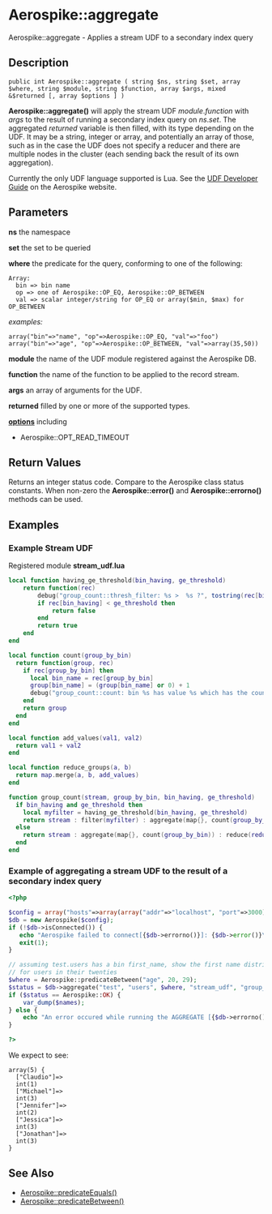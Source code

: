 
# Aerospike::aggregate

Aerospike::aggregate - Applies a stream UDF to a secondary index query

## Description

```
public int Aerospike::aggregate ( string $ns, string $set, array $where, string $module, string $function, array $args, mixed &$returned [, array $options ] )
```

**Aerospike::aggregate()** will apply the stream UDF *module*.*function* with
*args* to the result of running a secondary index query on *ns*.*set*.
The aggregated *returned* variable is then filled, with its type depending on the UDF.
It may be a string, integer or array, and potentially an array of
those, such as in the case the UDF does not specify a reducer and there are
multiple nodes in the cluster (each sending back the result of its own
aggregation).

Currently the only UDF language supported is Lua.  See the
[UDF Developer Guide](http://www.aerospike.com/docs/udf/udf_guide.html) on the Aerospike website.

## Parameters

**ns** the namespace

**set** the set to be queried

**where** the predicate for the query, conforming to one of the following:
```
Array:
  bin => bin name
  op => one of Aerospike::OP_EQ, Aerospike::OP_BETWEEN
  val => scalar integer/string for OP_EQ or array($min, $max) for OP_BETWEEN
```
*examples:*
```
array("bin"=>"name", "op"=>Aerospike::OP_EQ, "val"=>"foo")
array("bin"=>"age", "op"=>Aerospike::OP_BETWEEN, "val"=>array(35,50))
```

**module** the name of the UDF module registered against the Aerospike DB.

**function** the name of the function to be applied to the record stream.

**args** an array of arguments for the UDF.

**returned** filled by one or more of the supported types.

**[options](aerospike.md)** including
- Aerospike::OPT_READ_TIMEOUT

## Return Values

Returns an integer status code.  Compare to the Aerospike class status
constants.  When non-zero the **Aerospike::error()** and
**Aerospike::errorno()** methods can be used.

## Examples

### Example Stream UDF

Registered module **stream_udf.lua**
```lua
local function having_ge_threshold(bin_having, ge_threshold)
    return function(rec)
        debug("group_count::thresh_filter: %s >  %s ?", tostring(rec[bin_having]), tostring(ge_threshold))
        if rec[bin_having] < ge_threshold then
            return false
        end
        return true
    end
end

local function count(group_by_bin)
  return function(group, rec)
    if rec[group_by_bin] then
      local bin_name = rec[group_by_bin]
      group[bin_name] = (group[bin_name] or 0) + 1
      debug("group_count::count: bin %s has value %s which has the count of %s", tostring(bin_name), tostring(group[bin_name]))
    end
    return group
  end
end

local function add_values(val1, val2)
  return val1 + val2
end

local function reduce_groups(a, b)
  return map.merge(a, b, add_values)
end

function group_count(stream, group_by_bin, bin_having, ge_threshold)
  if bin_having and ge_threshold then
    local myfilter = having_ge_threshold(bin_having, ge_threshold)
    return stream : filter(myfilter) : aggregate(map{}, count(group_by_bin)) : reduce(reduce_groups)
  else
    return stream : aggregate(map{}, count(group_by_bin)) : reduce(reduce_groups)
  end
end
```


### Example of aggregating a stream UDF to the result of a secondary index query
```php
<?php

$config = array("hosts"=>array(array("addr"=>"localhost", "port"=>3000)));
$db = new Aerospike($config);
if (!$db->isConnected()) {
   echo "Aerospike failed to connect[{$db->errorno()}]: {$db->error()}\n";
   exit(1);
}

// assuming test.users has a bin first_name, show the first name distribution
// for users in their twenties
$where = Aerospike::predicateBetween("age", 20, 29);
$status = $db->aggregate("test", "users", $where, "stream_udf", "group_count", array("first_name"), $names);
if ($status == Aerospike::OK) {
    var_dump($names);
} else {
    echo "An error occured while running the AGGREGATE [{$db->errorno()}] ".$db->error();
}

?>
```

We expect to see:

```
array(5) {
  ["Claudio"]=>
  int(1)
  ["Michael"]=>
  int(3)
  ["Jennifer"]=>
  int(2)
  ["Jessica"]=>
  int(3)
  ["Jonathan"]=>
  int(3)
}
```

## See Also

- [Aerospike::predicateEquals()](aerospike_predicateequals.md)
- [Aerospike::predicateBetween()](aerospike_predicatebetween.md)

